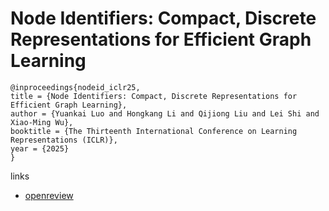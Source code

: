 # Node Identifiers: Compact, Discrete Representations for Efficient Graph Learning

```
@inproceedings{nodeid_iclr25,
title = {Node Identifiers: Compact, Discrete Representations for Efficient Graph Learning},
author = {Yuankai Luo and Hongkang Li and Qijiong Liu and Lei Shi and Xiao-Ming Wu},
booktitle = {The Thirteenth International Conference on Learning Representations (ICLR)},
year = {2025}
}
```

links
- [openreview](https://openreview.net/forum?id=t9lS1lX9FQ)
